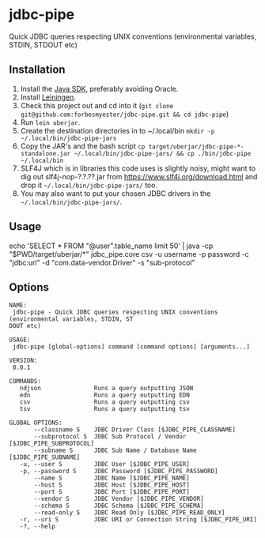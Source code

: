 # jdbc-pipe

Quick JDBC queries respecting UNIX conventions (environmental variables, STDIN, STDOUT etc)

## Installation

 1. Install the [Java SDK](https://openjdk.java.net/), preferably avoiding Oracle.
 2. Install [Leiningen](https://leiningen.org/).
 3. Check this project out and cd into it (`git clone git@github.com:forbesmyester/jdbc-pipe.git && cd jdbc-pipe`)
 4. Run `lein uberjar`.
 5. Create the destination directories in to ~/.local/bin `mkdir -p ~/.local/bin/jdbc-pipe-jars`
 6. Copy the JAR's and the bash script `cp target/uberjar/jdbc-pipe-*-standalone.jar ~/.local/bin/jdbc-pipe-jars/ && cp ./bin/jdbc-pipe ~/.local/bin`
 7. SLF4J which is in libraries this code uses is slightly noisy, might want to dig out slf4j-nop-?.?.??.jar from <https://www.slf4j.org/download.html> and drop it `~/.local/bin/jdbc-pipe-jars/` too.
 8. You may also want to put your chosen JDBC drivers in the `~/.local/bin/jdbc-pipe-jars/`.

## Usage

echo 'SELECT * FROM "@user".table_name limit 50' | java -cp "$PWD/target/uberjar/*" jdbc_pipe.core  csv -u username -p password -c "jdbc:url" -d "com.data-vendor.Driver" -s "sub-protocol"

## Options

    NAME:
     jdbc-pipe - Quick JDBC queries respecting UNIX conventions (environmental variables, STDIN, ST
    DOUT etc)
    
    USAGE:
     jdbc-pipe [global-options] command [command options] [arguments...]
    
    VERSION:
     0.0.1
    
    COMMANDS:
       ndjson               Runs a query outputting JSON
       edn                  Runs a query outputting EDN
       csv                  Runs a query outputting csv
       tsv                  Runs a query outputting tsv
    
    GLOBAL OPTIONS:
           --classname S    JDBC Driver Class [$JDBC_PIPE_CLASSNAME]
           --subprotocol S  JDBC Sub Protocol / Vendor [$JDBC_PIPE_SUBPROTOCOL]
           --subname S      JDBC Sub Name / Database Name [$JDBC_PIPE_SUBNAME]
       -u, --user S         JDBC User [$JDBC_PIPE_USER]
       -p, --password S     JDBC Password [$JDBC_PIPE_PASSWORD]
           --name S         JDBC Name [$JDBC_PIPE_NAME]
           --host S         JDBC Host [$JDBC_PIPE_HOST]
           --port S         JDBC Port [$JDBC_PIPE_PORT]
           --vendor S       JDBC Vendor [$JDBC_PIPE_VENDOR]
           --schema S       JDBC Schema [$JDBC_PIPE_SCHEMA]
           --read-only S    JDBC Read Only [$JDBC_PIPE_READ_ONLY]
       -r, --uri S          JDBC URI or Connection String [$JDBC_PIPE_URI]
       -?, --help
